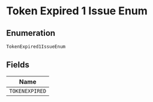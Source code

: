 
# Token Expired 1 Issue Enum

## Enumeration

`TokenExpired1IssueEnum`

## Fields

| Name |
|  --- |
| `TOKENEXPIRED` |

